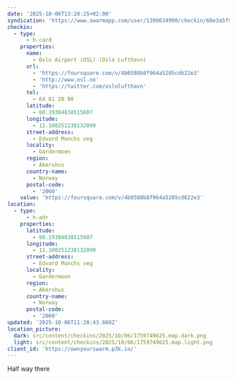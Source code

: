 ```yaml
---
date: '2025-10-06T13:20:25+02:00'
syndication: 'https://www.swarmapp.com/user/1399634990/checkin/68e3a5f97a9d2b276791870e'
checkin:
  - type:
      - h-card
    properties:
      name:
        - Oslo Airport (OSL) (Oslo Lufthavn)
      url:
        - 'https://foursquare.com/v/4b0588b8f964a5205cd622e3'
        - 'http://www.osl.no'
        - 'https://twitter.com/oslolufthavn'
      tel:
        - 64 81 20 00
      latitude:
        - 60.19384838515607
      longitude:
        - 11.100251238132099
      street-address:
        - Edvard Munchs veg
      locality:
        - Gardermoen
      region:
        - Akershus
      country-name:
        - Norway
      postal-code:
        - '2060'
    value: 'https://foursquare.com/v/4b0588b8f964a5205cd622e3'
location:
  - type:
      - h-adr
    properties:
      latitude:
        - 60.19384838515607
      longitude:
        - 11.100251238132099
      street-address:
        - Edvard Munchs veg
      locality:
        - Gardermoen
      region:
        - Akershus
      country-name:
        - Norway
      postal-code:
        - '2060'
updated: '2025-10-06T11:20:43.860Z'
location_picture:
  dark: src/content/checkins/2025/10/06/1759749625.map.dark.png
  light: src/content/checkins/2025/10/06/1759749625.map.light.png
client_id: 'https://ownyourswarm.p3k.io/'
---
```

Half way there
